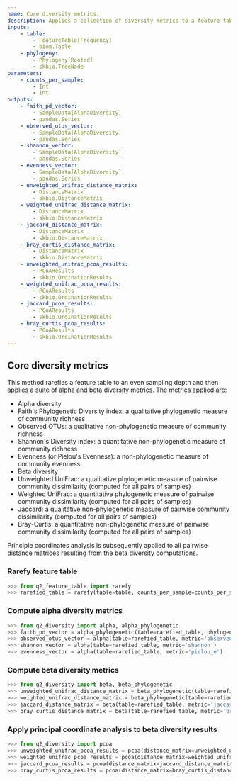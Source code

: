 ```yaml
---
name: Core diversity metrics.
description: Applies a collection of diversity metrics to a feature table.
inputs:
    - table:
        - FeatureTable[Frequency]
        - biom.Table
    - phylogeny:
        - Phylogeny[Rooted]
        - skbio.TreeNode
parameters:
    - counts_per_sample:
        - Int
        - int
outputs:
    - faith_pd_vector:
        - SampleData[AlphaDiversity]
        - pandas.Series
    - observed_otus_vector:
        - SampleData[AlphaDiversity]
        - pandas.Series
    - shannon_vector:
        - SampleData[AlphaDiversity]
        - pandas.Series
    - evenness_vector:
        - SampleData[AlphaDiversity]
        - pandas.Series
    - unweighted_unifrac_distance_matrix:
        - DistanceMatrix
        - skbio.DistanceMatrix
    - weighted_unifrac_distance_matrix:
        - DistanceMatrix
        - skbio.DistanceMatrix
    - jaccard_distance_matrix:
        - DistanceMatrix
        - skbio.DistanceMatrix
    - bray_curtis_distance_matrix:
        - DistanceMatrix
        - skbio.DistanceMatrix
    - unweighted_unifrac_pcoa_results:
        - PCoAResults
        - skbio.OrdinationResults
    - weighted_unifrac_pcoa_results:
        - PCoAResults
        - skbio.OrdinationResults
    - jaccard_pcoa_results:
        - PCoAResults
        - skbio.OrdinationResults
    - bray_curtis_pcoa_results:
        - PCoAResults
        - skbio.OrdinationResults
---
```

## Core diversity metrics

This method rarefies a feature table to an even sampling depth and then applies a suite of alpha and beta diversity metrics. The metrics applied are:
 * Alpha diversity
  * Faith's Phylogenetic Diversity index: a qualitative phylogenetic measure of community richness
  * Observed OTUs: a qualitative non-phylogenetic measure of community richness
  * Shannon's Diversity index: a quantitative non-phylogenetic measure of community richness
  * Evenness (or Pielou's Evenness): a non-phylogenetic measure of community evenness
 * Beta diversity
  * Unweighted UniFrac: a qualitative phylogenetic measure of pairwise community dissimilarity (computed for all pairs of samples)
  * Weighted UniFrac: a quantitative phylogenetic measure of pairwise community dissimilarity (computed for all pairs of samples)
  * Jaccard: a qualitative non-phylogenetic measure of pairwise community dissimilarity (computed for all pairs of samples)
  * Bray-Curtis: a quantitative non-phylogenetic measure of pairwise community dissimilarity (computed for all pairs of samples)

Principle coordinates analysis is subsequently applied to all pairwise distance matrices resulting from the beta diversity computations.

### Rarefy feature table

```python
>>> from q2_feature_table import rarefy
>>> rarefied_table = rarefy(table=table, counts_per_sample=counts_per_sample)
```

### Compute alpha diversity metrics

```python
>>> from q2_diversity import alpha, alpha_phylogenetic
>>> faith_pd_vector = alpha_phylogenetic(table=rarefied_table, phylogeny=phylogeny, metric='faith_pd')
>>> observed_otus_vector = alpha(table=rarefied_table, metric='observed_otus')
>>> shannon_vector = alpha(table=rarefied_table, metric='shannon')
>>> evenness_vector = alpha(table=rarefied_table, metric='pielou_e')
```

### Compute beta diversity metrics

```python
>>> from q2_diversity import beta, beta_phylogenetic
>>> unweighted_unifrac_distance_matrix = beta_phylogenetic(table=rarefied_table, phylogeny=phylogeny, metric='unweighted_unifrac')
>>> weighted_unifrac_distance_matrix = beta_phylogenetic(table=rarefied_table, phylogeny=phylogeny, metric='weighted_unifrac')
>>> jaccard_distance_matrix = beta(table=rarefied_table, metric='jaccard')
>>> bray_curtis_distance_matrix = beta(table=rarefied_table, metric='braycurtis')
```

### Apply principal coordinate analysis to beta diversity results

```python
>>> from q2_diversity import pcoa
>>> unweighted_unifrac_pcoa_results = pcoa(distance_matrix=unweighted_unifrac_distance_matrix)
>>> weighted_unifrac_pcoa_results = pcoa(distance_matrix=weighted_unifrac_distance_matrix)
>>> jaccard_pcoa_results = pcoa(distance_matrix=jaccard_distance_matrix)
>>> bray_curtis_pcoa_results = pcoa(distance_matrix=bray_curtis_distance_matrix)
```
